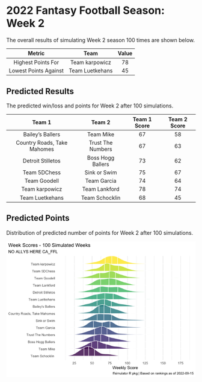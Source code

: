 
<!-- README.md is generated from README.Rmd. Please edit that file -->

# 2022 Fantasy Football Season: Week 2

<!-- badges: start -->
<!-- badges: end -->

The overall results of simulating Week 2 season 100 times are shown
below.

|        Metric         |      Team       | Value |
|:---------------------:|:---------------:|:-----:|
|  Highest Points For   | Team karpowicz  |  78   |
| Lowest Points Against | Team Luetkehans |  45   |

## Predicted Results

The predicted win/loss and points for Week 2 after 100 simulations.

<table class="table table-hover" style="width: auto !important; margin-left: auto; margin-right: auto;">
<thead>
<tr>
<th style="text-align:center;">
Team 1
</th>
<th style="text-align:center;">
Team 2
</th>
<th style="text-align:center;">
Team 1 Score
</th>
<th style="text-align:center;">
Team 2 Score
</th>
</tr>
</thead>
<tbody>
<tr>
<td style="text-align:center;">
Bailey’s Ballers
</td>
<td style="text-align:center;">
Team Mike
</td>
<td style="text-align:center;">
67
</td>
<td style="text-align:center;">
58
</td>
</tr>
<tr>
<td style="text-align:center;">
Country Roads, Take Mahomes
</td>
<td style="text-align:center;">
Trust The Numbers
</td>
<td style="text-align:center;">
67
</td>
<td style="text-align:center;">
63
</td>
</tr>
<tr>
<td style="text-align:center;">
Detroit Stilletos
</td>
<td style="text-align:center;">
Boss Hogg Ballers
</td>
<td style="text-align:center;">
73
</td>
<td style="text-align:center;">
62
</td>
</tr>
<tr>
<td style="text-align:center;">
Team 5DChess
</td>
<td style="text-align:center;">
Sink or Swim
</td>
<td style="text-align:center;">
75
</td>
<td style="text-align:center;">
67
</td>
</tr>
<tr>
<td style="text-align:center;">
Team Goodell
</td>
<td style="text-align:center;">
Team Garcia
</td>
<td style="text-align:center;">
74
</td>
<td style="text-align:center;">
64
</td>
</tr>
<tr>
<td style="text-align:center;">
Team karpowicz
</td>
<td style="text-align:center;">
Team Lankford
</td>
<td style="text-align:center;">
78
</td>
<td style="text-align:center;">
74
</td>
</tr>
<tr>
<td style="text-align:center;">
Team Luetkehans
</td>
<td style="text-align:center;">
Team Schocklin
</td>
<td style="text-align:center;">
68
</td>
<td style="text-align:center;">
45
</td>
</tr>
</tbody>
</table>

## Predicted Points

Distribution of predicted number of points for Week 2 after 100
simulations.

<img src="README_files/figure-gfm/unnamed-chunk-5-1.png"  />

